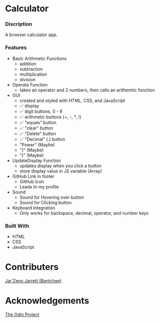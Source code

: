 # Calculator
### Discription
A browser calculator app.

### Features
* Basic Arithmetic Functions
    * addition
    * subtraction
    * multiplication
    * division
* Operate Function 
    * takes an operator and 2 numbers, then calls an arithemtic function
* GUI
    * created and styled with HTML, CSS, and JavaScript
    * ✅ display
    * ✅ digit buttons, 0 - 9
    * ✅ arithmetic buttons (+, -, *, /)
    * ✅ "equals" button
    * ✅ "clear" button
    * ✅ "Delete" button 
    * ✅ "Decimal" (.) button
    * "Power" (Maybe)
    * "(" (Maybe)
    * ")" (Maybe)
* UpdateDisplay Function
    * updates display when you click a button
    * store display value in JS variable (Array)
* GitHub Link in footer
    * GitHub Icon
    * Leads to my profile
* Sound
    * Sound for Hovering over button
    * Sound for Clicking button
* Keyboard Integration
    * Only works for backspace, decimal, operator, and number keys

### Built With
* HTML
* CSS
* JavaScript

# Contributers
[Jar'Zeno Jarrett (Bantchee)](<https://github.com/Bantchee>)

# Acknowledgements
[The Odin Project](<https://www.theodinproject.com/>)